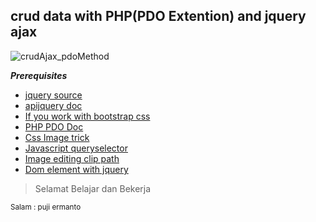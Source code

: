 ## crud data with PHP(PDO Extention) and jquery ajax  
![crudAjax_pdoMethod](https://raw.githubusercontent.com/codesyariah122/crud-data-with-php-PDO-Jquery-ajax/with_react_button/assets/crud_ajax_with_button_reaction.gif)  


***Prerequisites***  
<ul>
  <li><a href="https://code.jquery.com/">jquery source</a></li>
  <li><a href="https://api.jquery.com/">apijquery doc</a></li>  
  <li><a href="https://www.w3schools.com/bootstrap4/bootstrap_get_started.asp">If you work with bootstrap css</a></li>
  <li><a href="https://www.php.net/manual/en/book.pdo.php">PHP PDO Doc</a></li>
  <li><a href="https://www.w3schools.com/howto/howto_css_flip_image.asp">Css Image trick</a></li>
  <li><a href="https://www.w3schools.com/jsref/met_document_queryselector.asp">Javascript queryselector</a></li>
  <li><a href="https://bennettfeely.com/clippy/">Image editing clip path</a></li>
  <li><a href="https://stackoverflow.com/questions/33520137/how-to-change-text-inside-a-label-tag-using-jquery">Dom element with jquery</a></li>
</ul>

<blockquote>Selamat Belajar dan Bekerja</blockquote>
<small>Salam : puji ermanto</small>
